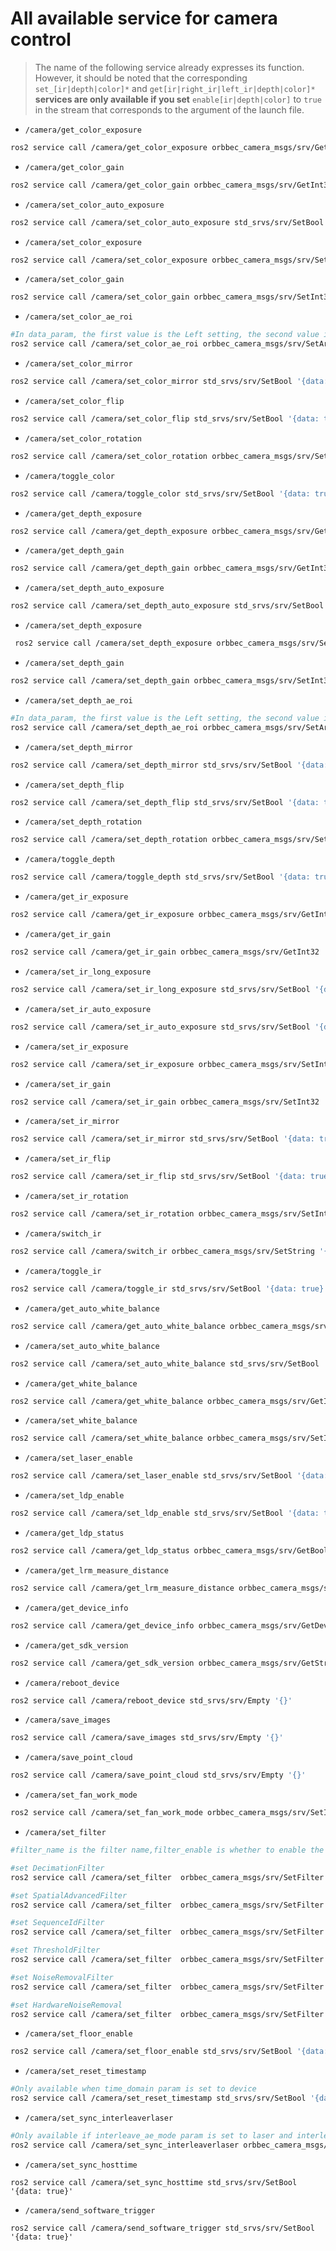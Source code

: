 # All available service for camera control

> The name of the following service already expresses its function.
> However, it should be noted that the corresponding `set_[ir|depth|color]*`
> and `get[ir|right_ir|left_ir|depth|color]*` **services are only available if you set** `enable[ir|depth|color]`
> to `true` in the stream that corresponds to the argument of the launch file.

* `/camera/get_color_exposure`

```bash
ros2 service call /camera/get_color_exposure orbbec_camera_msgs/srv/GetInt32 '{}'
```

* `/camera/get_color_gain`

```bash
ros2 service call /camera/get_color_gain orbbec_camera_msgs/srv/GetInt32 '{}'
```

* `/camera/set_color_auto_exposure`

```bash
ros2 service call /camera/set_color_auto_exposure std_srvs/srv/SetBool '{data: true}'
```

* `/camera/set_color_exposure`

```bash
ros2 service call /camera/set_color_exposure orbbec_camera_msgs/srv/SetInt32 '{data: 1}'
```

* `/camera/set_color_gain`

```bash
ros2 service call /camera/set_color_gain orbbec_camera_msgs/srv/SetInt32 '{data: 64}'
```

* `/camera/set_color_ae_roi`

```bash
#In data_param, the first value is the Left setting, the second value is the Right setting, the third value is the Top setting, and the fourth value is the Bottom setting.
ros2 service call /camera/set_color_ae_roi orbbec_camera_msgs/srv/SetArrays '{data_param: [0,1279,0,719]}'
```

* `/camera/set_color_mirror`

```bash
ros2 service call /camera/set_color_mirror std_srvs/srv/SetBool '{data: true}'
```

* `/camera/set_color_flip`

```bash
ros2 service call /camera/set_color_flip std_srvs/srv/SetBool '{data: true}'
```

* `/camera/set_color_rotation`

```bash
ros2 service call /camera/set_color_rotation orbbec_camera_msgs/srv/SetInt32 '{data: 180}'
```

* `/camera/toggle_color`

```bash
ros2 service call /camera/toggle_color std_srvs/srv/SetBool '{data: true}'
```

* `/camera/get_depth_exposure`

```bash
ros2 service call /camera/get_depth_exposure orbbec_camera_msgs/srv/GetInt32 '{}'
```

* `/camera/get_depth_gain`

```bash
ros2 service call /camera/get_depth_gain orbbec_camera_msgs/srv/GetInt32 '{}'
```

* `/camera/set_depth_auto_exposure`

```bash
ros2 service call /camera/set_depth_auto_exposure std_srvs/srv/SetBool '{data: true}'
```

* `/camera/set_depth_exposure`

```bash
 ros2 service call /camera/set_depth_exposure orbbec_camera_msgs/srv/SetInt32 '{data: 3000}'
```

* `/camera/set_depth_gain`

```bash
ros2 service call /camera/set_depth_gain orbbec_camera_msgs/srv/SetInt32 '{data: 64}'
```

* `/camera/set_depth_ae_roi`

```bash
#In data_param, the first value is the Left setting, the second value is the Right setting, the third value is the Top setting, and the fourth value is the Bottom setting.
ros2 service call /camera/set_depth_ae_roi orbbec_camera_msgs/srv/SetArrays '{data_param: [0,847,0,479]}'
```

* `/camera/set_depth_mirror`

```bash
ros2 service call /camera/set_depth_mirror std_srvs/srv/SetBool '{data: true}'
```

* `/camera/set_depth_flip`

```bash
ros2 service call /camera/set_depth_flip std_srvs/srv/SetBool '{data: true}'
```

* `/camera/set_depth_rotation`

```bash
ros2 service call /camera/set_depth_rotation orbbec_camera_msgs/srv/SetInt32 '{data: 180}'
```

* `/camera/toggle_depth`

```bash
ros2 service call /camera/toggle_depth std_srvs/srv/SetBool '{data: true}'
```

* `/camera/get_ir_exposure`

```bash
ros2 service call /camera/get_ir_exposure orbbec_camera_msgs/srv/GetInt32 '{}'
```

* `/camera/get_ir_gain`

```bash
ros2 service call /camera/get_ir_gain orbbec_camera_msgs/srv/GetInt32 '{}'
```

* `/camera/set_ir_long_exposure`

```bash
ros2 service call /camera/set_ir_long_exposure std_srvs/srv/SetBool '{data: true}'
```

* `/camera/set_ir_auto_exposure`

```bash
ros2 service call /camera/set_ir_auto_exposure std_srvs/srv/SetBool '{data: true}'
```

* `/camera/set_ir_exposure`

```bash
ros2 service call /camera/set_ir_exposure orbbec_camera_msgs/srv/SetInt32 '{data: 3000}'
```

* `/camera/set_ir_gain`

```bash
ros2 service call /camera/set_ir_gain orbbec_camera_msgs/srv/SetInt32 '{data: 64}'
```

* `/camera/set_ir_mirror`

```bash
ros2 service call /camera/set_ir_mirror std_srvs/srv/SetBool '{data: true}'
```

* `/camera/set_ir_flip`

```bash
ros2 service call /camera/set_ir_flip std_srvs/srv/SetBool '{data: true}'
```

* `/camera/set_ir_rotation`

```bash
ros2 service call /camera/set_ir_rotation orbbec_camera_msgs/srv/SetInt32 '{data: 180}'
```

* `/camera/switch_ir`

```bash
ros2 service call /camera/switch_ir orbbec_camera_msgs/srv/SetString '{data: left}'
```

* `/camera/toggle_ir`

```bash
ros2 service call /camera/toggle_ir std_srvs/srv/SetBool '{data: true}'
```

* `/camera/get_auto_white_balance`

```bash
ros2 service call /camera/get_auto_white_balance orbbec_camera_msgs/srv/GetInt32 '{}'
```

* `/camera/set_auto_white_balance`

```bash
ros2 service call /camera/set_auto_white_balance std_srvs/srv/SetBool '{data: true}'
```

* `/camera/get_white_balance`

```bash
ros2 service call /camera/get_white_balance orbbec_camera_msgs/srv/GetInt32 '{}'
```

* `/camera/set_white_balance`

```bash
ros2 service call /camera/set_white_balance orbbec_camera_msgs/srv/SetInt32 '{data: 2800}'
```

* `/camera/set_laser_enable`

```bash
ros2 service call /camera/set_laser_enable std_srvs/srv/SetBool '{data: true}'
```

* `/camera/set_ldp_enable`

```bash
ros2 service call /camera/set_ldp_enable std_srvs/srv/SetBool '{data: true}'
```

* `/camera/get_ldp_status`

```bash
ros2 service call /camera/get_ldp_status orbbec_camera_msgs/srv/GetBool '{}'
```

* `/camera/get_lrm_measure_distance`

```bash
ros2 service call /camera/get_lrm_measure_distance orbbec_camera_msgs/srv/GetInt32 '{}'
```

* `/camera/get_device_info`

```bash
ros2 service call /camera/get_device_info orbbec_camera_msgs/srv/GetDeviceInfo
```

* `/camera/get_sdk_version`

```bash
ros2 service call /camera/get_sdk_version orbbec_camera_msgs/srv/GetString
```

* `/camera/reboot_device`

```bash
ros2 service call /camera/reboot_device std_srvs/srv/Empty '{}'
```

* `/camera/save_images`

```bash
ros2 service call /camera/save_images std_srvs/srv/Empty '{}'
```

* `/camera/save_point_cloud`

```bash
ros2 service call /camera/save_point_cloud std_srvs/srv/Empty '{}'
```

* `/camera/set_fan_work_mode`

```bash
ros2 service call /camera/set_fan_work_mode orbbec_camera_msgs/srv/SetInt32 '{data: 0}'
```

* `/camera/set_filter`

```bash
#filter_name is the filter name,filter_enable is whether to enable the filter switch,and filter_param is the filter parameter

#set DecimationFilter
ros2 service call /camera/set_filter  orbbec_camera_msgs/srv/SetFilter '{filter_name: DecimationFilter,filter_enable: false,filter_param: [5]}'

#set SpatialAdvancedFilter
ros2 service call /camera/set_filter  orbbec_camera_msgs/srv/SetFilter '{filter_name: SpatialAdvancedFilter,filter_enable: true,filter_param: [0.5,160,1,8]}'

#set SequenceIdFilter
ros2 service call /camera/set_filter  orbbec_camera_msgs/srv/SetFilter '{filter_name: SequenceIdFilter,filter_enable: true,filter_param: [1]}'

#set ThresholdFilter
ros2 service call /camera/set_filter  orbbec_camera_msgs/srv/SetFilter '{filter_name: SequenceIdFilter,filter_enable: true,filter_param: [0,15999]}'

#set NoiseRemovalFilter
ros2 service call /camera/set_filter  orbbec_camera_msgs/srv/SetFilter '{filter_name: NoiseRemovalFilter,filter_enable: true,filter_param: [256,80]}'

#set HardwareNoiseRemoval
ros2 service call /camera/set_filter  orbbec_camera_msgs/srv/SetFilter '{filter_name: HardwareNoiseRemoval,filter_enable: true,filter_param: []}'
```

* `/camera/set_floor_enable`

```bash
ros2 service call /camera/set_floor_enable std_srvs/srv/SetBool '{data: true}'
```

* `/camera/set_reset_timestamp`

```bash
#Only available when time_domain param is set to device
ros2 service call /camera/set_reset_timestamp std_srvs/srv/SetBool '{data: true}'
```

* `/camera/set_sync_interleaverlaser`

```bash
#Only available if interleave_ae_mode param is set to laser and interleave_frame_enable param is set to true
ros2 service call /camera/set_sync_interleaverlaser orbbec_camera_msgs/srv/SetInt32 '{data: 0}'
```

* `/camera/set_sync_hosttime`

```
ros2 service call /camera/set_sync_hosttime std_srvs/srv/SetBool '{data: true}'
```

* `/camera/send_software_trigger`

```
ros2 service call /camera/send_software_trigger std_srvs/srv/SetBool '{data: true}'
```
